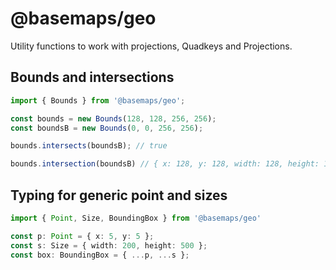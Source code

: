 # @basemaps/geo

Utility functions to work with projections, Quadkeys and Projections.

## Bounds and intersections

```typescript
import { Bounds } from '@basemaps/geo';

const bounds = new Bounds(128, 128, 256, 256);
const boundsB = new Bounds(0, 0, 256, 256);

bounds.intersects(boundsB); // true

bounds.intersection(boundsB) // { x: 128, y: 128, width: 128, height: 128}
```

## Typing for generic point and sizes

```typescript
import { Point, Size, BoundingBox } from '@basemaps/geo'

const p: Point = { x: 5, y: 5 };
const s: Size = { width: 200, height: 500 };
const box: BoundingBox = { ...p, ...s };
```
